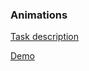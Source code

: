 ### Animations

[Task description](https://github.com/evolution-gaming/typescript-bootcamp/tree/main/homeworks/11-animations)

[Demo](https://cocky-pare-85890a.netlify.app/)
